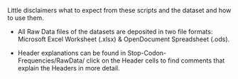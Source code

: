Little disclaimers what to expect from these scripts and the dataset and how to use them. 

- All Raw Data files of the datasets are deposited in two file formats: Microsoft Excel Worksheet (.xlsx) & OpenDocument Spreadsheet (.ods).

- Header explanations can be found in Stop-Codon-Frequencies/RawData/ click on the Header cells to find comments that explain the Headers in more detail.
